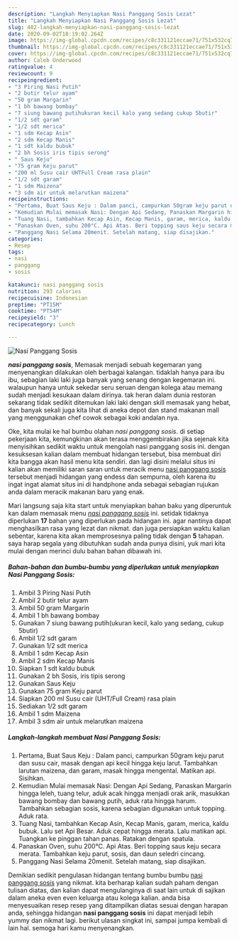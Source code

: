```yaml
---
description: "Langkah Menyiapkan Nasi Panggang Sosis Lezat"
title: "Langkah Menyiapkan Nasi Panggang Sosis Lezat"
slug: 402-langkah-menyiapkan-nasi-panggang-sosis-lezat
date: 2020-09-02T18:19:02.264Z
image: https://img-global.cpcdn.com/recipes/c8c331121eccae71/751x532cq70/nasi-panggang-sosis-foto-resep-utama.jpg
thumbnail: https://img-global.cpcdn.com/recipes/c8c331121eccae71/751x532cq70/nasi-panggang-sosis-foto-resep-utama.jpg
cover: https://img-global.cpcdn.com/recipes/c8c331121eccae71/751x532cq70/nasi-panggang-sosis-foto-resep-utama.jpg
author: Caleb Underwood
ratingvalue: 4
reviewcount: 9
recipeingredient:
- "3 Piring Nasi Putih"
- "2 butir telur ayam"
- "50 gram Margarin"
- "1 bh bawang bombay"
- "7 siung bawang putihukuran kecil kalo yang sedang cukup 5butir"
- "1/2 sdt garam"
- "1/2 sdt merica"
- "1 sdm Kecap Asin"
- "2 sdm Kecap Manis"
- "1 sdt kaldu bubuk"
- "2 bh Sosis iris tipis serong"
- " Saus Keju"
- "75 gram Keju parut"
- "200 ml Susu cair UHTFull Cream rasa plain"
- "1/2 sdt garam"
- "1 sdm Maizena"
- "3 sdm air untuk melarutkan maizena"
recipeinstructions:
- "Pertama, Buat Saus Keju : Dalam panci, campurkan 50gram keju parut dan susu cair, masak dengan api kecil hingga keju larut. Tambahkan larutan maizena, dan garam, masak hingga mengental. Matikan api. Sisihkan."
- "Kemudian Mulai memasak Nasi: Dengan Api Sedang, Panaskan Margarin hingga leleh, tuang telur, aduk acak hingga menjadi orak arik, masukkan bawang bombay dan bawang putih, aduk rata hingga harum. Tambahkan sebagian sosis, karena sebagian digunakan untuk topping. Aduk rata."
- "Tuang Nasi, tambahkan Kecap Asin, Kecap Manis, garam, merica, kaldu bubuk. Lalu set Api Besar. Aduk cepat hingga merata. Lalu matikan api. Tuangkan ke pinggan tahan panas. Ratakan dengan spatula."
- "Panaskan Oven, suhu 200°C. Api Atas. Beri topping saus keju secara merata. Tambahkan keju parut, sosis, dan daun seledri cincang."
- "Panggang Nasi Selama 20menit. Setelah matang, siap disajikan."
categories:
- Resep
tags:
- nasi
- panggang
- sosis

katakunci: nasi panggang sosis 
nutrition: 293 calories
recipecuisine: Indonesian
preptime: "PT15M"
cooktime: "PT54M"
recipeyield: "3"
recipecategory: Lunch

---
```



![Nasi Panggang Sosis](https://img-global.cpcdn.com/recipes/c8c331121eccae71/751x532cq70/nasi-panggang-sosis-foto-resep-utama.jpg)

<b><i>nasi panggang sosis</i></b>, Memasak menjadi sebuah kegemaran yang menyenangkan dilakukan oleh berbagai kalangan. tidaklah hanya para ibu ibu, sebagian laki laki juga banyak yang senang dengan kegemaran ini. walaupun hanya untuk sekedar seru seruan dengan kolega atau memang sudah menjadi kesukaan dalam dirinya. tak heran dalam dunia restoran sekarang tidak sedikit ditemukan laki laki dengan skill memasak yang hebat, dan banyak sekali juga kita lihat di aneka depot dan stand makanan mall yang menggunakan chef cowok sebagai koki andalan nya.



Oke, kita mulai ke hal bumbu olahan <i>nasi panggang sosis</i>. di setiap pekerjaan kita, kemungkinan akan terasa menggembirakan jika sejenak kita menyisihkan sedikit waktu untuk mengolah nasi panggang sosis ini. dengan kesuksesan kalian dalam membuat hidangan tersebut, bisa membuat diri kita bangga akan hasil menu kita sendiri. dan lagi disini melalui situs ini kalian akan memiliki saran saran untuk meracik menu <u>nasi panggang sosis</u> tersebut menjadi hidangan yang endess dan sempurna, oleh karena itu ingat ingat alamat situs ini di handphone anda sebagai sebagian rujukan anda dalam meracik makanan baru yang enak.


Mari langsung saja kita start untuk menyiapkan bahan baku yang diperuntuk kan dalam memasak menu <u><i>nasi panggang sosis</i></u> ini. setidak tidaknya diperlukan <b>17</b> bahan yang diperlukan pada hidangan ini. agar nantinya dapat menghasilkan rasa yang lezat dan nikmat. dan juga persiapkan waktu kalian sebentar, karena kita akan memprosesnya paling tidak dengan <b>5</b> tahapan. saya harap segala yang dibutuhkan sudah anda punya disini, yuk mari kita mulai dengan merinci dulu bahan bahan dibawah ini.

<!--inarticleads1-->

##### Bahan-bahan dan bumbu-bumbu yang diperlukan untuk menyiapkan Nasi Panggang Sosis:

1. Ambil 3 Piring Nasi Putih
1. Ambil 2 butir telur ayam
1. Ambil 50 gram Margarin
1. Ambil 1 bh bawang bombay
1. Gunakan 7 siung bawang putih(ukuran kecil, kalo yang sedang, cukup 5butir)
1. Ambil 1/2 sdt garam
1. Gunakan 1/2 sdt merica
1. Ambil 1 sdm Kecap Asin
1. Ambil 2 sdm Kecap Manis
1. Siapkan 1 sdt kaldu bubuk
1. Gunakan 2 bh Sosis, iris tipis serong
1. Gunakan  Saus Keju
1. Gunakan 75 gram Keju parut
1. Siapkan 200 ml Susu cair (UHT/Full Cream) rasa plain
1. Sediakan 1/2 sdt garam
1. Ambil 1 sdm Maizena
1. Ambil 3 sdm air untuk melarutkan maizena




<!--inarticleads2-->

##### Langkah-langkah membuat Nasi Panggang Sosis:

1. Pertama, Buat Saus Keju : Dalam panci, campurkan 50gram keju parut dan susu cair, masak dengan api kecil hingga keju larut. Tambahkan larutan maizena, dan garam, masak hingga mengental. Matikan api. Sisihkan.
1. Kemudian Mulai memasak Nasi: Dengan Api Sedang, Panaskan Margarin hingga leleh, tuang telur, aduk acak hingga menjadi orak arik, masukkan bawang bombay dan bawang putih, aduk rata hingga harum. Tambahkan sebagian sosis, karena sebagian digunakan untuk topping. Aduk rata.
1. Tuang Nasi, tambahkan Kecap Asin, Kecap Manis, garam, merica, kaldu bubuk. Lalu set Api Besar. Aduk cepat hingga merata. Lalu matikan api. Tuangkan ke pinggan tahan panas. Ratakan dengan spatula.
1. Panaskan Oven, suhu 200°C. Api Atas. Beri topping saus keju secara merata. Tambahkan keju parut, sosis, dan daun seledri cincang.
1. Panggang Nasi Selama 20menit. Setelah matang, siap disajikan.




Demikian sedikit pengulasan hidangan tentang bumbu bumbu <u>nasi panggang sosis</u> yang nikmat. kita berharap kalian sudah paham dengan tulisan diatas, dan kalian dapat mengulanginya di saat lain untuk di sajikan dalam aneka even even keluarga atau kolega kalian. anda bisa menyesuaikan resep resep yang ditampilkan diatas sesuai dengan harapan anda, sehingga hidangan <b>nasi panggang sosis</b> ini dapat menjadi lebih yummy dan nikmat lagi. berikut ulasan singkat ini, sampai jumpa kembali di lain hal. semoga hari kamu menyenangkan.
